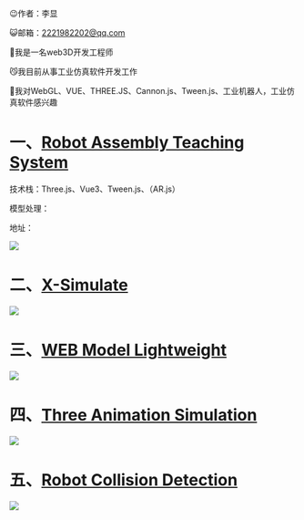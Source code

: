 😉作者：李显  

😺邮箱：2221982202@qq.com

🌱我是一名web3D开发工程师

😼我目前从事工业仿真软件开发工作

👀我对WebGL、VUE、THREE.JS、Cannon.js、Tween.js、工业机器人，工业仿真软件感兴趣

# 一、[Robot Assembly Teaching System](http://60.204.151.241:8094/)
技术栈：Three.js、Vue3、Tween.js、（AR.js）

模型处理：

地址：

![](https://cdn.nlark.com/yuque/0/2024/png/38358997/1729481782497-366412c7-7fed-424c-bc22-3018d386259a.png)

# 二、[X-Simulate](http://60.204.151.241:8098/)


![](https://cdn.nlark.com/yuque/0/2024/png/38358997/1729481734023-2977ed32-3675-4b87-a92b-89e6117ab170.png)



# 三、[WEB Model Lightweight](http://60.204.151.241:8097/)


![](https://cdn.nlark.com/yuque/0/2024/png/38358997/1729482076214-6ad76614-8c5a-4a40-b187-eaf72f92a76f.png)



# 四、[Three Animation Simulation](http://60.204.151.241:8096/)
![](https://cdn.nlark.com/yuque/0/2024/png/38358997/1729482277953-e5f5a6a5-801a-4906-956a-743f35892380.png)



# 五、[Robot Collision Detection](http://60.204.151.241:8095/)
![](https://cdn.nlark.com/yuque/0/2024/png/38358997/1729482662666-be534f74-d067-4fe2-9b82-184dac56bef9.png)















